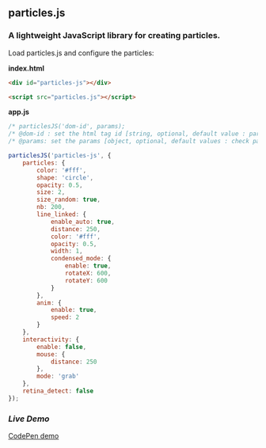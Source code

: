 ## particles.js

### A lightweight JavaScript library for creating particles.

Load particles.js and configure the particles:

**index.html**
```html
<div id="particles-js"></div>

<script src="particles.js"></script>
```

**app.js**
```javascript
/* particlesJS('dom-id', params);
/* @dom-id : set the html tag id [string, optional, default value : particles-js]
/* @params: set the params [object, optional, default values : check particles.js] */

particlesJS('particles-js', {
	particles: {
	    color: '#fff',
	    shape: 'circle',
		opacity: 0.5,
		size: 2,
		size_random: true,
		nb: 200,
		line_linked: {
			enable_auto: true,
			distance: 250,
			color: '#fff',
			opacity: 0.5,
			width: 1,
			condensed_mode: {
				enable: true,
				rotateX: 600,
				rotateY: 600
			}
		},
		anim: {
			enable: true,
			speed: 2
		}
	},
	interactivity: {
		enable: false,
		mouse: {
			distance: 250
		},
		mode: 'grab'
	},
	retina_detect: false
});
```

### ***Live Demo***
<a href="http://codepen.io/VincentGarreau/pen/pnlso" target="_blank">CodePen demo</a>
